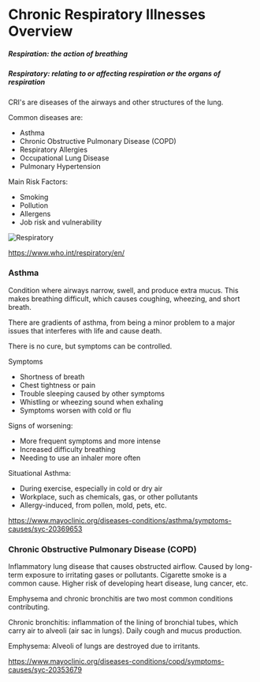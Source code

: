 
# Chronic Respiratory Illnesses Overview

##### Respiration: the action of breathing
##### Respiratory: relating to or affecting respiration or the organs of respiration

CRI's are diseases of the airways and other structures of the lung.

Common diseases are:
- Asthma
- Chronic Obstructive Pulmonary Disease (COPD)
- Respiratory Allergies
- Occupational Lung Disease
- Pulmonary Hypertension

Main Risk Factors:
- Smoking
- Pollution
- Allergens
- Job risk and vulnerability

![Respiratory](github.com/lualton/notes/epidemiology/pictures/human-respiratory-system.png)


https://www.who.int/respiratory/en/

### Asthma

Condition where airways narrow, swell, and produce extra mucus. This makes breathing difficult, which causes coughing, wheezing, and short breath.

There are gradients of asthma, from being a minor problem to a major issues that interferes with life and cause death.

There is no cure, but symptoms can be controlled.

Symptoms
- Shortness of breath
- Chest tightness or pain
- Trouble sleeping caused by other symptoms
- Whistling or wheezing sound when exhaling
- Symptoms worsen with cold or flu

Signs of worsening:
- More frequent symptoms and more intense
- Increased difficulty breathing
- Needing to use an inhaler more often

Situational Asthma:
- During exercise, especially in cold or dry air
- Workplace, such as chemicals, gas, or other pollutants
- Allergy-induced, from pollen, mold, pets, etc.

https://www.mayoclinic.org/diseases-conditions/asthma/symptoms-causes/syc-20369653

### Chronic Obstructive Pulmonary Disease (COPD)

Inflammatory lung disease that causes obstructed airflow. Caused by long-term exposure to irritating gases or pollutants. Cigarette smoke is a common cause. Higher risk of developing heart disease, lung cancer, etc.

Emphysema and chronic bronchitis are two most common conditions contributing.

Chronic bronchitis: inflammation of the lining of bronchial tubes, which carry air to alveoli (air sac in lungs). Daily cough and mucus production.

Emphysema: Alveoli of lungs are destroyed due to irritants.

https://www.mayoclinic.org/diseases-conditions/copd/symptoms-causes/syc-20353679
